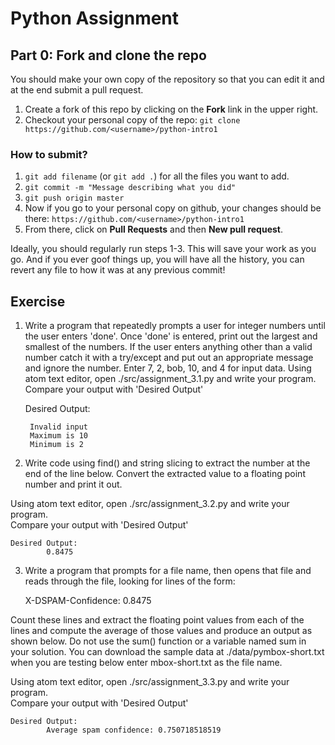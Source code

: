 # Python Assignment


## Part 0: Fork and clone the repo

You should make your own copy of the repository so that you can edit it and at the end submit a pull request.

1. Create a fork of this repo by clicking on the **Fork** link in the upper right.
2. Checkout your personal copy of the repo: `git clone https://github.com/<username>/python-intro1`

### How to submit?
1. `git add filename` (or `git add .`) for all the files you want to add.
2. `git commit -m "Message describing what you did"`
3. `git push origin master`
4. Now if you go to your personal copy on github, your changes should be there: `https://github.com/<username>/python-intro1`
5. From there, click on **Pull Requests** and then **New pull request**.

Ideally, you should regularly run steps 1-3. This will save your work as you go. And if you ever goof things up, you will have all the history, you can revert any file to how it was at any previous commit!

## Exercise 
1. Write a program that repeatedly prompts a user for integer numbers until the user enters 'done'. Once 'done' is entered, print out the largest and smallest of the numbers. If the user enters anything other than a valid number catch it with a try/except and put out an appropriate message and ignore the number. Enter 7, 2, bob, 10, and 4 for input data.
Using atom text editor, open ./src/assignment_3.1.py and write your program.
<br>Compare your output with 'Desired Output'

    Desired Output:<br> 

        Invalid input
        Maximum is 10
        Minimum is 2

2. Write code using find() and string slicing to extract the number at the end of the line below. Convert the extracted value to a floating point number and print it out.

Using atom text editor, open ./src/assignment_3.2.py and write your program.
<br>Compare your output with 'Desired Output'
 

    Desired Output: 
            0.8475


3. Write a program that prompts for a file name, then opens that file and reads through the file, looking for lines of the form:

    X-DSPAM-Confidence:    0.8475

Count these lines and extract the floating point values from each of the lines and compute the average of those values and produce an output as shown below. Do not use the sum() function or a variable named sum in your solution.
You can download the sample data at ./data/pymbox-short.txt when you are testing below enter mbox-short.txt as the file name.

Using atom text editor, open ./src/assignment_3.3.py and write your program.
<br>Compare your output with 'Desired Output'

    Desired Output: 
            Average spam confidence: 0.750718518519


